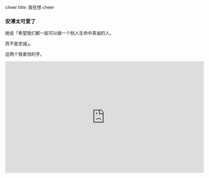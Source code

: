 cheer
title: 我在想
cheer

### 安溥太可爱了

她说「希望我们都一起可以做一个别人生命中真诚的人。 

而不是忠诚」。

这两个我害怕的字。

<iframe width="640" height="360" src="https://www.youtube.com/embed/kfseW1A9NQI" frameborder="0" allow="autoplay; encrypted-media" allowfullscreen></iframe>
